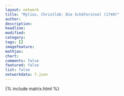 ```yaml
---
layout: network
title: "Mylius, Christlob: Die Schäferinsel (1749)"
author:
description:
headline:
modified:
category:
tags: []
imagefeature: 
mathjax: 
chart: 
comments: false
featured: false
list: false
networkdata: 7.json
---
```

{% include matrix.html %}
